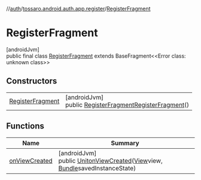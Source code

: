 //[auth](../../../index.md)/[tossaro.android.auth.app.register](../index.md)/[RegisterFragment](index.md)

# RegisterFragment

[androidJvm]\
public final class [RegisterFragment](index.md) extends BaseFragment&lt;&lt;Error class: unknown class&gt;&gt;

## Constructors

| | |
|---|---|
| [RegisterFragment](-register-fragment.md) | [androidJvm]<br>public [RegisterFragment](index.md)[RegisterFragment](-register-fragment.md)() |

## Functions

| Name | Summary |
|---|---|
| [onViewCreated](on-view-created.md) | [androidJvm]<br>public [Unit](https://kotlinlang.org/api/latest/jvm/stdlib/kotlin/-unit/index.html)[onViewCreated](on-view-created.md)([View](https://developer.android.com/reference/kotlin/android/view/View.html)view, [Bundle](https://developer.android.com/reference/kotlin/android/os/Bundle.html)savedInstanceState) |
